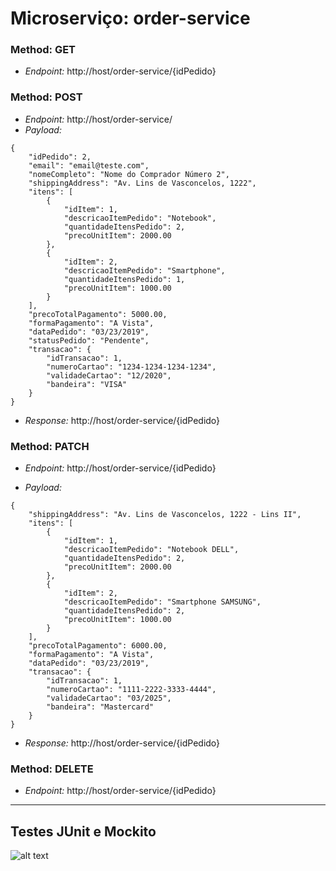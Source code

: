 # Microserviço: order-service

### Method: GET
* *Endpoint:* http://host/order-service/{idPedido}

### Method: POST
* *Endpoint:* http://host/order-service/
* *Payload:* 
```json5
{
    "idPedido": 2,
    "email": "email@teste.com",
    "nomeCompleto": "Nome do Comprador Número 2",
    "shippingAddress": "Av. Lins de Vasconcelos, 1222",
    "itens": [
        {
            "idItem": 1,
            "descricaoItemPedido": "Notebook",
            "quantidadeItensPedido": 2,
            "precoUnitItem": 2000.00
        },
        {
            "idItem": 2,
            "descricaoItemPedido": "Smartphone",
            "quantidadeItensPedido": 1,
            "precoUnitItem": 1000.00
        }
    ],
    "precoTotalPagamento": 5000.00,
    "formaPagamento": "A Vista",
    "dataPedido": "03/23/2019",
    "statusPedido": "Pendente",
    "transacao": {
        "idTransacao": 1,
        "numeroCartao": "1234-1234-1234-1234",
        "validadeCartao": "12/2020",
        "bandeira": "VISA"
    }
}
```
* *Response:* http://host/order-service/{idPedido}

### Method: PATCH
* *Endpoint:* http://host/order-service/{idPedido}

* *Payload:* 
```json5
{
    "shippingAddress": "Av. Lins de Vasconcelos, 1222 - Lins II",
    "itens": [
        {
            "idItem": 1,
            "descricaoItemPedido": "Notebook DELL",
            "quantidadeItensPedido": 2,
            "precoUnitItem": 2000.00
        },
        {
            "idItem": 2,
            "descricaoItemPedido": "Smartphone SAMSUNG",
            "quantidadeItensPedido": 2,
            "precoUnitItem": 1000.00
        }
    ],
    "precoTotalPagamento": 6000.00,
    "formaPagamento": "A Vista",
    "dataPedido": "03/23/2019",
    "transacao": {
        "idTransacao": 1,
        "numeroCartao": "1111-2222-3333-4444",
        "validadeCartao": "03/2025",
        "bandeira": "Mastercard"
    }
}
```
* *Response:* http://host/order-service/{idPedido}

### Method: DELETE
* *Endpoint:* http://host/order-service/{idPedido}

---

## Testes JUnit e Mockito
![alt text](https://github.com/danillorcb/order-service/tree/master/src/images/junit.PNG "Testes JUnit e Mockito")

